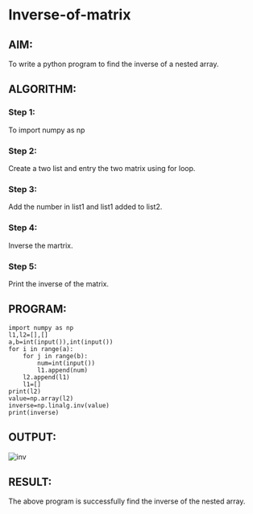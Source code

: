 # Inverse-of-matrix

## AIM:
To write a python program to find the inverse of a nested array.
## ALGORITHM:
### Step 1:
To import numpy as np

### Step 2:
Create a two list and entry the two matrix using for loop.

### Step 3:
Add the number in list1 and list1 added to list2.

### Step 4:
Inverse the martrix.

### Step 5:
Print the inverse of the matrix.
## PROGRAM:
```
import numpy as np
l1,l2=[],[]
a,b=int(input()),int(input())
for i in range(a):
    for j in range(b):
        num=int(input())
        l1.append(num)
    l2.append(l1)
    l1=[]
print(l2)
value=np.array(l2)
inverse=np.linalg.inv(value)
print(inverse)
```
## OUTPUT:
![inv](https://user-images.githubusercontent.com/94170892/153348019-940a5f70-3e91-48c9-827b-cb055b1ac084.png)

## RESULT:
The above program is successfully find the inverse of the nested array.
